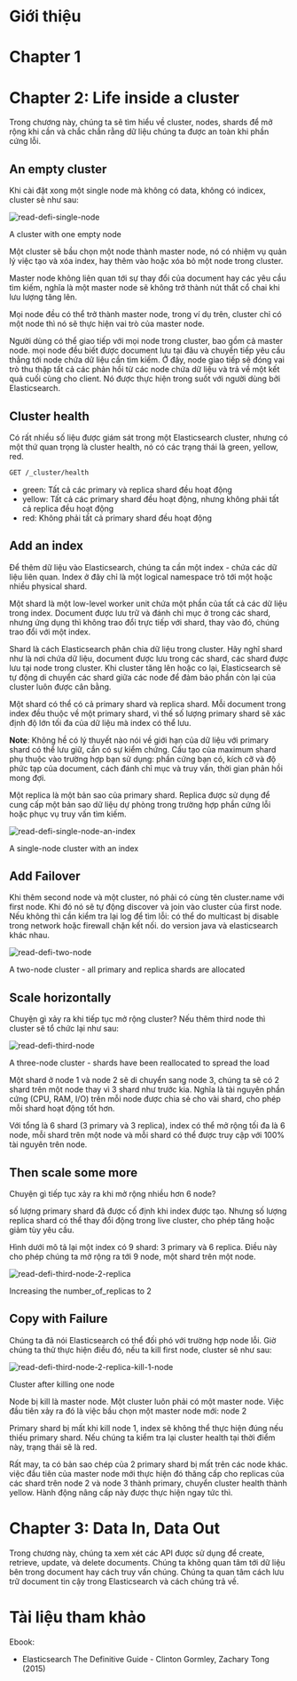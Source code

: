 ﻿# Giới thiệu


# Chapter 1


# Chapter 2: Life inside a cluster

Trong chương này, chúng ta sẽ tìm hiểu về cluster, nodes, shards để mở rộng khi cần và chắc chắn rằng dữ liệu chúng ta được an toàn khi phần cứng lỗi.

An empty cluster
----

Khi cài đặt xong một single node mà không có data, không có indicex, cluster sẽ như sau:

![read-defi-single-node](/images/read-defi-single-node.png)

A cluster with one empty node

Một cluster sẽ bầu chọn một node thành master node, nó có nhiệm vụ quản lý việc tạo và xóa index, hay thêm vào hoặc xóa bỏ một node trong cluster.

Master node không liên quan tới sự thay đổi của document hay các yêu cầu tìm kiếm, nghĩa là một master node sẽ không trở thành nút thắt cổ chai khi lưu lượng tăng lên.

Mọi node đều có thể trở thành master node, trong ví dụ trên, cluster chỉ có một node thì nó sẽ thực hiện vai trò của master node.

Người dùng có thể giao tiếp với mọi node trong cluster, bao gồm cả master node. mọi node đều biết được document lưu tại đâu và chuyển tiếp yêu cầu thẳng tới node chứa dữ liệu cần tìm kiếm. 
Ở đây, node giao tiếp sẽ đóng vai trò thu thập tất cả các phản hồi từ các node chứa dữ liệu và trả về một kết quả cuối cùng cho client. Nó được thực hiện trong suốt với người dùng bởi 
Elasticsearch.

Cluster health
----

Có rất nhiều số liệu được giám sát trong một Elasticsearch cluster, nhưng có một thứ quan trọng là cluster health, nó có các trạng thái là green, yellow, red.
```sh
GET /_cluster/health
```

- green: Tất cả các primary và replica shard đều hoạt động
- yellow: Tất cả các primary shard đều hoạt động, nhưng không phải tất cả replica đều hoạt động
- red: Không phải tất cả primary shard đều hoạt động

Add an index
----

Để thêm dữ liệu vào Elasticsearch, chúng ta cần một index - chứa các dữ liệu liên quan. Index ở đây chỉ là một logical namespace trỏ tới một hoặc nhiều physical shard.

Một shard là một low-level worker unit chứa một phần của tất cả các dữ liệu trong index. Document được lưu trữ và đánh chỉ mục ở trong các shard, nhưng ứng dụng thì không trao đổi 
trực tiếp với shard, thay vào đó, chúng trao đổi với một index.

Shard là cách Elasticsearch phân chia dữ liệu trong cluster. Hãy nghĩ shard như là nơi chứa dữ liệu, document được lưu trong các shard, các shard được lưu tại node trong cluster. 
Khi cluster tăng lên hoặc co lại, Elasticsearch sẽ tự động di chuyển các shard giữa các node để đảm bảo phần còn lại của cluster luôn được cân bằng.

Một shard có thể có cả primary shard và replica shard. Mỗi document trong index đều thuộc về một primary shard, vì thế số lượng primary shard sẽ xác định độ lớn tối đa của 
dữ liệu mà index có thể lưu.

**Note**: Không hề có lý thuyết nào nói về giới hạn của dữ liệu với primary shard có thể lưu giữ, cần có sự kiểm chứng. Cấu tạo của maximum shard phụ thuộc vào trường hợp bạn sử dụng: 
phần cứng bạn có, kích cỡ và độ phức tạp của document, cách đánh chỉ mục và truy vấn, thời gian phản hồi mong đợi.

Một replica là một bản sao của primary shard. Replica được sử dụng để cung cấp một bản sao dữ liệu dự phòng trong trường hợp phần cứng lỗi hoặc phục vụ truy vấn tìm kiếm.

![read-defi-single-node-an-index](/images/read-defi-single-node-an-index.png)

A single-node cluster with an index

Add Failover
----

Khi thêm second node và một cluster, nó phải có cùng tên cluster.name với first node. Khi đó nó sẽ tự động discover và join vào cluster của first node. Nếu không thì cần kiểm tra lại 
log để tìm lỗi: có thể do multicast bị disable trong network hoặc firewall chặn kết nối. do version java và elasticsearch khác nhau.

![read-defi-two-node](/images/read-defi-two-node.png)

A two-node cluster - all primary and replica shards are allocated

Scale horizontally
----

Chuyện gì xảy ra khi tiếp tục mở rộng cluster? Nếu thêm third node thì cluster sẽ tổ chức lại như sau:

![read-defi-third-node](/images/read-defi-third-node.png)

A three-node cluster - shards have been reallocated to spread the load

Một shard ở node 1 và node 2 sẽ di chuyển sang node 3, chúng ta sẽ có 2 shard trên một node thay vì 3 shard như trước kia. Nghĩa là tài nguyên phần cứng (CPU, RAM, I/O) trên mỗi node 
được chia sẻ cho vài shard, cho phép mỗi shard hoạt động tốt hơn.

Với tổng là 6 shard (3 primary và 3 replica), index có thể mở rộng tối đa là 6 node, mỗi shard trên một node và mỗi shard có thể được truy cập với 100% tài nguyên trên node.

Then scale some more
----

Chuyện gì tiếp tục xảy ra khi mở rộng nhiều hơn 6 node?

số lượng primary shard đã được cố định khi index được tạo. Nhưng số lượng replica shard có thể thay đổi động trong live cluster, cho phép tăng hoặc giảm tùy yêu cầu.

Hình dưới mô tả lại một index có 9 shard: 3 primary và 6 replica. Điều này cho phép chúng ta mở rộng ra tới 9 node, một shard trên một node.

![read-defi-third-node-2-replica](/images/read-defi-third-node-2-replica.png)

Increasing the number_of_replicas to 2

Copy with Failure
----

Chúng ta đã nói Elasticsearch có thể đối phó với trường hợp node lỗi. Giờ chúng ta thử thực hiện điều đó, nếu ta kill first node, cluster sẽ như sau:

![read-defi-third-node-2-replica-kill-1-node](/images/read-defi-third-node-2-replica-kill-1-node.png)

Cluster after killing one node

Node bị kill là master node. Một cluster luôn phải có một master node. Việc đầu tiên xảy ra đó là việc bầu chọn một master node mới: node 2

Primary shard bị mất khi kill node 1, index sẽ không thể thực hiện đúng nếu thiếu primary shard. Nếu chúng ta kiểm tra lại cluster health tại thời điểm này, trạng thái sẽ là red.

Rất may, ta có bản sao chép của 2 primary shard bị mất trên các node khác. việc đầu tiên của master node mới thực hiện đó thăng cấp cho replicas của các shard trên node 2 và node 3 
thành primary, chuyển cluster health thành yellow. Hành động nâng cấp này được thực hiện ngay tức thì.

# Chapter 3: Data In, Data Out

Trong chương này, chúng ta xem xét các API được sử dụng để create, retrieve, update, và delete documents. Chúng ta không quan tâm tới dữ liệu bên trong document hay cách truy vấn chúng. 
Chúng ta quan tâm cách lưu trữ document tin cậy trong Elasticsearch và cách chúng trả về.





# Tài liệu tham khảo

Ebook:
- Elasticsearch The Definitive Guide - Clinton Gormley, Zachary Tong (2015)
